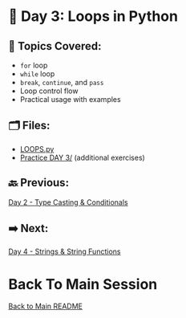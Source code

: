 # 📘 Day 3: Loops in Python

## 🔹 Topics Covered:
- `for` loop
- `while` loop
- `break`, `continue`, and `pass`
- Loop control flow
- Practical usage with examples

## 🗂️ Files:
- [LOOPS.py](./LOOPS)
- [Practice DAY 3/](./Practice%20DAY%202) (additional exercises)

## 🔙 Previous:
[Day 2 - Type Casting & Conditionals](../DAY%202/README.md)  
## ➡️ Next:
[Day 4 - Strings & String Functions](../DAY%204/README.md)

# Back To Main Session
[Back to Main README](../../README.md)